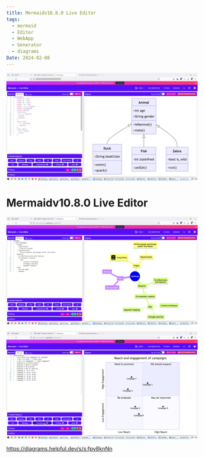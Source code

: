 ```yaml
---
title: Mermaidv10.8.0 Live Editor
tags:
  - mermaid
  - Editor
  - WebApp
  - Generator
  - diagrams
Date: 2024-02-08
---
```




![](../_asset/2024-02-08_MermaidLive%20Editor_image_1.png)
# Mermaidv10.8.0 Live Editor

![](../_asset/2024-02-08_MermaidLive%20Editor_image_2.png)

![](../_asset/2024-02-08_MermaidLive%20Editor_image_3.png)

https://diagrams.helpful.dev/s/s:fpy8knNn

